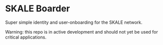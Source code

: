 # SKALE Boarder

Super simple identity and user-onboarding for the SKALE network.

Warning: this repo is in active development and should not yet be used for critical applications.
